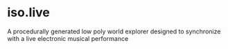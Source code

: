 # iso.live
A procedurally generated low poly world explorer designed to synchronize with a live electronic musical performance
